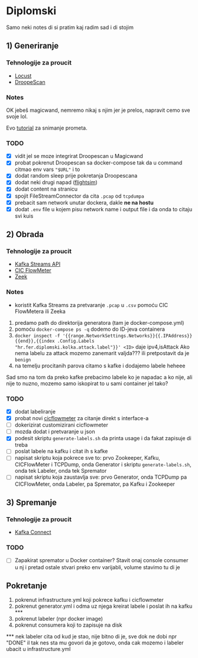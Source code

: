 # Diplomski
Samo neki notes di si pratim kaj radim sad i di stojim

## 1) Generiranje
### Tehnologije za proucit
- [Locust](https://locust.io/)
- [DroopeScan](https://github.com/SamJoan/droopescan)

### Notes
OK jebeš magicwand, nemremo nikaj s njim jer je prelos, napravit cemo sve svoje lol.



Evo [tutorial](https://faun.pub/snooping-on-container-traffic-in-docker-compose-d34764a01276) za snimanje prometa. 

### TODO
- [x] vidit jel se moze integrirat Droopescan u Magicwand
- [x] probat pokrenut Droopescan sa docker-compose tak da u command citmao env vars `"$URL"` i to
- [x] dodat random sleep prije pokretanja Droopescana
- [x] dodat neki drugi napad ([flightsim](https://github.com/alphasoc/flightsim))
- [x] dodat content na stranicu
- [x] spojit FileStreamConnector da cita `.pcap` od `tcpdumpa`
- [x] prebacit sam network unutar dockera, dakle <b>ne na hostu</b>
- [x] dodat `.env` file u kojem pisu network name i output file i da onda to citaju svi kuis

## 2) Obrada
### Tehnologije za proucit
- [Kafka Streams API](https://kafka.apache.org/documentation/streams/)
- [CIC FlowMeter](https://www.unb.ca/cic/research/applications.html#CICFlowMeter)
- [Zeek](https://docs.zeek.org/en/master/)

### Notes
- koristit Kafka Streams za pretvaranje `.pcap` u `.csv` pomoću CIC FlowMetera ili Zeeka
1) predamo path do direktorija generatora (tam je docker-compose.yml)
2) pomoću `docker-compose ps -q` dodemo do ID-jeva containera
3) ```docker inspect -f '{{range.NetworkSettings.Networks}}{{.IPAddress}}{{end}},{{index .Config.Labels "hr.fer.diplomski.kolka.attack.label"}}' <ID>``` daje ipv4,isAttack
Ako nema labelu za attack mozemo zanemarit valjda??? ili pretpostavit da je `benign`
4) na temelju procitanih parova citamo s kafke i dodajemo labele heheee


Sad smo na tom da preko kafke prebacimo labele ko je napadac a ko nije, ali nije to nuzno,
mozemo samo iskopirat to u sami container jel tako?

### TODO
- [x] dodat labeliranje
- [x] probat novi [cicflowmeter](https://github.com/datthinh1801/cicflowmeter/tree/main/src/cicflowmeter) za citanje direkt s interface-a
- [ ] dokerizirat customizirani cicflowmeter
- [ ] mozda dodat i pretvaranje u json
- [x] podesit skriptu `generate-labels.sh` da printa usage i da fakat zapisuje di treba
- [ ] poslat labele na kafku i citat ih s kafke
- [ ] napisat skriptu koja pokrece sve to: prvo Zookeeper, Kafku, CICFlowMeter i TCPDump, onda Generator i skriptu `generate-labels.sh`, onda tek Labeler, onda tek Spremator
- [ ] napisat skriptu koja zaustavlja sve: prvo Generator, onda TCPDump pa CICFlowMeter, onda Labeler, pa Spremator, pa Kafku i Zookeeper

## 3) Spremanje
### Tehnologije za proucit
- [Kafka Connect](https://docs.confluent.io/platform/current/connect/index.html)

### TODO
- [ ] Zapakirat spremator u Docker container? Stavit onaj console consumer u nj i pretad ostale stvari preko env varijabli, volume stavimo tu di je

## Pokretanje
1) pokrenut infrastructure.yml koji pokrece kafku i cicflowmeter
2) pokrenut generator.yml i odma uz njega kreirat labele i poslat ih na kafku ***
3) pokrenut labeler (npr docker image)
4) pokrenut consumera koji to zapisuje na disk

*** nek labeler cita od kud je stao, nije bitno di je, sve dok ne dobi npr "DONE" il tak nes sta mu govori da je gotovo, onda cak mozemo i labeler ubacit u infrastructure.yml
